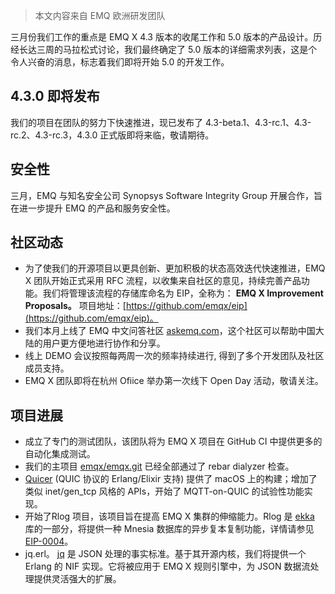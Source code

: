 > 本文内容来自 EMQ 欧洲研发团队



三月份我们工作的重点是 EMQ X 4.3 版本的收尾工作和 5.0 版本的产品设计。历经长达三周的马拉松式讨论，我们最终确定了 5.0 版本的详细需求列表，这是个令人兴奋的消息，标志着我们即将开始 5.0 的开发工作。



## **4.3.0 即将发布**

我们的项目在团队的努力下快速推进，现已发布了 4.3-beta.1、4.3-rc.1、4.3-rc.2、4.3-rc.3，4.3.0 正式版即将来临，敬请期待。



## **安全性**

三月，EMQ 与知名安全公司 Synopsys Software Integrity Group 开展合作，旨在进一步提升 EMQ 的产品和服务安全性。



## **社区动态**

- 为了使我们的开源项目以更具创新、更加积极的状态高效迭代快速推进，EMQ X 团队开始正式采用 RFC 流程，以收集来自社区的意见，持续完善产品功能。我们将管理该流程的存储库命名为 EIP，全称为： **EMQ X Improvement Proposals。** 项目地址：[https://github.com/emqx/eip](https://github.com/emqx/eip)。
- 我们本月上线了 EMQ 中文问答社区 [askemq.com](https://askemq.com/)，这个社区可以帮助中国大陆的用户更方便地进行协作和分享。
- 线上 DEMO 会议按照每两周一次的频率持续进行, 得到了多个开发团队及社区成员支持。
- EMQ X 团队即将在杭州 Ofiice 举办第一次线下 Open Day 活动，敬请关注。



## **项目进展**

- 成立了专门的测试团队，该团队将为 EMQ X 项目在 GitHub CI 中提供更多的自动化集成测试。
- 我们的主项目 [emqx/emqx.git](https://github.com/emqx/emqx) 已经全部通过了 rebar dialyzer 检查。
- [Quicer](https://github.com/emqx/quic) (QUIC 协议的 Erlang/Elixir 支持) 提供了 macOS 上的构建；增加了类似 inet/gen_tcp 风格的 APIs，开始了 MQTT-on-QUIC 的试验性功能实现。
- 开始了Rlog 项目，该项目旨在提高 EMQ X 集群的伸缩能力。Rlog 是 [ekka](https://github.com/emqx/ekka) 库的一部分，将提供一种 Mnesia 数据库的异步复本复制功能，详情请参见 [EIP-0004](https://github.com/emqx/eip/blob/main/active/0004-async-mnesia-change-log-replication.md)。
- jq.erl。 [jq](https://stedolan.github.io/jq/) 是 JSON 处理的事实标准。基于其开源内核，我们将提供一个 Erlang 的 NIF 实现。它将被应用于 EMQ X 规则引擎中，为 JSON 数据流处理提供灵活强大的扩展。
